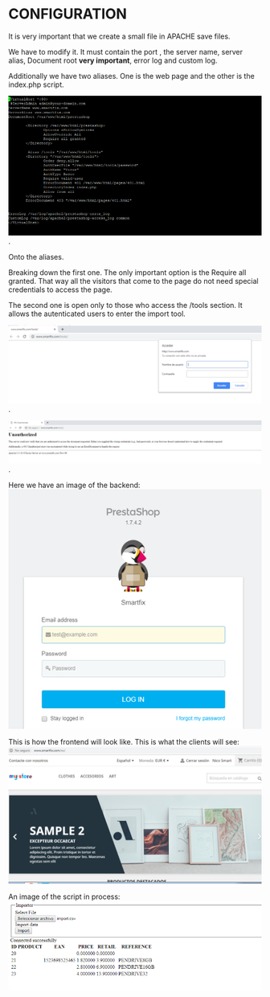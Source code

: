 # CONFIGURATION

It is very important that we create a small file in APACHE save files.

We have to modify it. It must contain the port , the server name, server alias, Document root **very important**, error log and custom log.

Additionally we have two aliases. One is the web page and the other is the index.php script.

![MAIN_1](https://github.com/nic1551/Sintesi_ASIR/blob/master/PRESTASHOP/CONFIG/MAIN_CONFIG.PNG).

Onto the aliases.

Breaking down the first one. The only important option is the Require all granted. That way all the visitors that come to the page do not need special credentials to access the page.


The second one is open only to those who access the /tools section. It allows the autenticated users to enter the import tool.

![MAIN_2](https://github.com/nic1551/Sintesi_ASIR/blob/master/PRESTASHOP/CONFIG/MAIN_CONFIG_2.PNG).

![MAIN_3](https://github.com/nic1551/Sintesi_ASIR/blob/master/PRESTASHOP/CONFIG/MAIN_CONFIG_3.PNG).


Here we have an image of the backend: ![bACKEND_1](https://github.com/nic1551/Sintesi_ASIR/blob/master/PRESTASHOP/CONFIG/Backend.PNG)

This is how the frontend will look like. This is what the clients will see: ![FRONTEND_1](https://github.com/nic1551/Sintesi_ASIR/blob/master/PRESTASHOP/CONFIG/frontend.PNG)


An image of the script in process: ![Import1](https://github.com/nic1551/Sintesi_ASIR/blob/master/PRESTASHOP/CONFIG/import_1.PNG)



